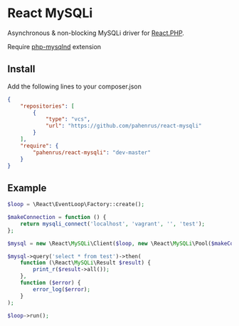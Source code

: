 # React MySQLi

Asynchronous & non-blocking MySQLi driver for [React.PHP](https://github.com/reactphp/react).

Require [php-mysqlnd](http://php.net/manual/ru/book.mysqlnd.php) extension

## Install

Add the following lines to your composer.json

```json
{
    "repositories": [
        {
            "type": "vcs",
            "url": "https://github.com/pahenrus/react-mysqli"
        }
    ],
    "require": {
        "pahenrus/react-mysqli": "dev-master"
    }
}
```

## Example

```php
$loop = \React\EventLoop\Factory::create();

$makeConnection = function () {
    return mysqli_connect('localhost', 'vagrant', '', 'test');
};

$mysql = new \React\MySQLi\Client($loop, new \React\MySQLi\Pool($makeConnection, 10));

$mysql->query('select * from test')->then(
    function (\React\MySQLi\Result $result) {
        print_r($result->all());
    },
    function ($error) {
        error_log($error);
    }
);

$loop->run();
```